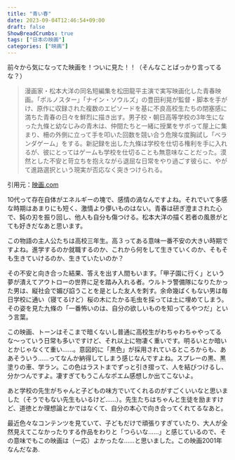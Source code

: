 ```yaml
---
title: "青い春"
date: 2023-09-04T12:46:54+09:00
draft: false
ShowBreadCrumbs: true
tags: ["日本の映画"]
categories: ["映画"]
---
```


前々から気になってた映画を！ついに見た！！（そんなことばっかり言ってるな？）

>漫画家・松本大洋の同名短編集を松田龍平主演で実写映画化した青春映画。「ポルノスター」「ナイン・ソウルズ」の豊田利晃が監督・脚本を手がけ、原作に収録された複数のエピソードを基に不良高校生たちの閉塞感に満ちた青春の日々を鮮烈に描き出す。男子校・朝日高等学校の3年生になった九條と幼なじみの青木は、仲間たちと一緒に授業をサボって屋上に集まり、柵の外側に立って手を叩いた回数を競い合う危険な度胸試し「ベランダゲーム」をする。新記録を出した九條は学校を仕切る権利を手に入れるが、彼にとってはゲームも学校を仕切ることも無意味なことだった。漠然とした不安と苛立ちを抱えながら退屈な日常をやり過ごす彼らに、やがて進路選択という現実が否応なく突きつけられる。

引用元：[映画.com](https://eiga.com/movie/1259/)

10代って存在自体がエネルギーの塊で、感情の渦なんですよね。それでいて多感な時期はあまりにも短く、激情より儚いものはない。青春は研ぎ澄まされた心で、鈍の刃を振り回し、他人も自分も傷つける。松本大洋の描く若者の風景がとても好きだなあと思います。

この物語の主人公たちは高校三年生。高３ってある意味一番不安の大きい時期ですよね。進学するのか就職するのか、これから何をして生きていくのか、そもそも生きていけるのか、生きていたいのか？　

その不安と向き合った結果、答えを出す人間もいます。「甲子園に行く」という夢が潰えてアウトローの世界に足を踏み入れる者。ウルトラ警備隊になりたかった男は、縦社会で媚び諂うことを是とした友人を刺す。余命幾ばくもない男は毎日学校に通い（寝てるけど）桜の木にたかる毛虫を採っては土に埋めてしまう。その姿を見た九條の「一番怖いのは、自分の欲しいものを知ってるやつだ」という言葉。

この映画、トーンはそこまで暗くないし普通に高校生がわちゃわちゃやってるな〜っていう日常も多いですけど、それ以上に物凄く重いです。明るいとか暗いとかじゃなくて重い……。意図的に「黒色」が採用されているところからも、ああそういう……ってなんか納得してしまう感じなんですよね。スプレーの黒、黒塗りの車、学ラン。この色はラストまでずっと引き摺って、人を結びつけるし、分かつんですよ。凄すぎてもうこんなポエム感想しか出てこないよ。

あと学校の先生がちゃんと子どもの味方でいてくれるのがすごくいいなと思いました（そうでもない先生もいるけど……）。先生たちはちゃんと生徒を励ますけど、道徳とか理想論とかではなくて、自分の本心で向き合ってくれてるなあと。

最近色々なコンテンツを見ていて、子どもだけで頑張りすぎていたり、大人が全然見えてこなかったりする作品をわりと「つらいな……」と感じているので、その意味でもこの映画は（一応）よかったな……と思いました。この映画2001年なんだなあ.

